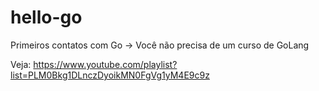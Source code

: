 # hello-go
Primeiros contatos com Go -> Você não precisa de um curso de GoLang

Veja:
https://www.youtube.com/playlist?list=PLM0Bkg1DLnczDyoikMN0FgVg1yM4E9c9z
